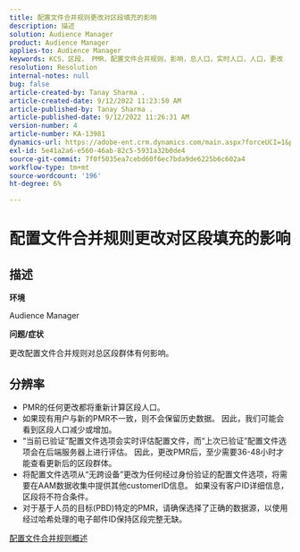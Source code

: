 ```yaml
---
title: 配置文件合并规则更改对区段填充的影响
description: 描述
solution: Audience Manager
product: Audience Manager
applies-to: Audience Manager
keywords: KCS，区段， PMR，配置文件合并规则，影响，总人口，实时人口，人口，更改
resolution: Resolution
internal-notes: null
bug: false
article-created-by: Tanay Sharma .
article-created-date: 9/12/2022 11:23:50 AM
article-published-by: Tanay Sharma .
article-published-date: 9/12/2022 11:26:31 AM
version-number: 4
article-number: KA-13981
dynamics-url: https://adobe-ent.crm.dynamics.com/main.aspx?forceUCI=1&pagetype=entityrecord&etn=knowledgearticle&id=02c0eb5d-8d32-ed11-9db1-002248086735
exl-id: 5e41a2a6-e560-46ab-82c5-5931a32b0de4
source-git-commit: 7f0f5035ea7cebd60f6ec7bda9de6225b6c602a4
workflow-type: tm+mt
source-wordcount: '196'
ht-degree: 6%

---
```


# 配置文件合并规则更改对区段填充的影响

## 描述


<b>环境</b>

Audience Manager



<b>问题/症状</b>

更改配置文件合并规则对总区段群体有何影响。


## 分辨率


- PMR的任何更改都将重新计算区段人口。
- 如果现有用户与新的PMR不一致，则不会保留历史数据。 因此，我们可能会看到区段人口减少或增加。
- “当前已验证”配置文件选项会实时评估配置文件，而“上次已验证”配置文件选项会在后端服务器上进行评估。 因此，更改PMR后，至少需要36-48小时才能查看更新后的区段群体。
- 将配置文件选项从“无跨设备”更改为任何经过身份验证的配置文件选项，将需要在AAM数据收集中提供其他customerID信息。 如果没有客户ID详细信息，区段将不符合条件。
- 对于基于人员的目标(PBD)特定的PMR，请确保选择了正确的数据源，以使用经过哈希处理的电子邮件ID保持区段完整无缺。




[配置文件合并规则概述](https://experienceleague.adobe.com/docs/audience-manager/user-guide/features/profile-merge-rules/merge-rules-overview.html?lang=en)
